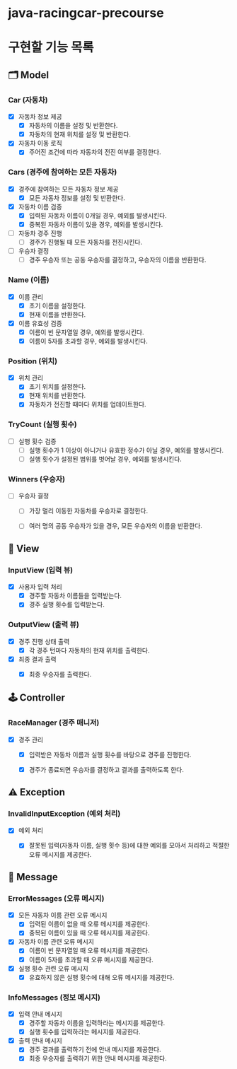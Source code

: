 # java-racingcar-precourse


# 구현할 기능 목록


## 🗂️ Model

### Car (자동차)
- [x] 자동차 정보 제공
    - [x] 자동차의 이름을 설정 및 반환한다.
    - [x] 자동차의 현재 위치를 설정 및 반환한다.
- [x] 자동차 이동 로직
    - [x] 주어진 조건에 따라 자동차의 전진 여부를 결정한다.

### Cars (경주에 참여하는 모든 자동차)
- [x] 경주에 참여하는 모든 자동차 정보 제공
    - [x] 모든 자동차 정보를 설정 및 반환한다.
- [x] 자동차 이름 검증
    - [x] 입력된 자동차 이름이 0개일 경우, 예외를 발생시킨다.
    - [x] 중복된 자동차 이름이 있을 경우, 예외를 발생시킨다.
- [ ] 자동차 경주 진행
    - [ ] 경주가 진행될 때 모든 자동차를 전진시킨다.
- [ ] 우승자 결정
    - [ ] 경주 우승자 또는 공동 우승자를 결정하고, 우승자의 이름을 반환한다.

### Name (이름)
- [x] 이름 관리
    - [x] 초기 이름을 설정한다.
    - [x] 현재 이름을 반환한다.
- [x] 이름 유효성 검증
    - [x] 이름이 빈 문자열일 경우, 예외를 발생시킨다.
    - [x] 이름이 5자를 초과할 경우, 예외를 발생시킨다.

### Position (위치)
- [x] 위치 관리
    - [x] 초기 위치를 설정한다.
    - [x] 현재 위치를 반환한다.
    - [x] 자동차가 전진할 때마다 위치를 업데이트한다.

### TryCount (실행 횟수)
- [ ] 실행 횟수 검증
    - [ ] 실행 횟수가 1 이상이 아니거나 유효한 정수가 아닐 경우, 예외를 발생시킨다.
    - [ ] 실행 횟수가 설정된 범위를 벗어날 경우, 예외를 발생시킨다.

### Winners (우승자)
- [ ] 우승자 결정
    - [ ] 가장 멀리 이동한 자동차를 우승자로 결정한다.
    - [ ] 여러 명의 공동 우승자가 있을 경우, 모든 우승자의 이름을 반환한다.


## 👀 View

### InputView (입력 뷰)
- [x] 사용자 입력 처리
    - [x] 경주할 자동차 이름들을 입력받는다.
    - [x] 경주 실행 횟수를 입력받는다.

### OutputView (출력 뷰)
- [x] 경주 진행 상태 출력
    - [x] 각 경주 턴마다 자동차의 현재 위치를 출력한다.
- [x] 최종 결과 출력
    - [x] 최종 우승자를 출력한다.


## 🕹️ Controller

### RaceManager (경주 매니저)
- [x] 경주 관리
    - [x] 입력받은 자동차 이름과 실행 횟수를 바탕으로 경주를 진행한다.
    - [x] 경주가 종료되면 우승자를 결정하고 결과를 출력하도록 한다.


## ⚠️ Exception

### InvalidInputException (예외 처리)
- [x] 예외 처리
    - [x] 잘못된 입력(자동차 이름, 실행 횟수 등)에 대한 예외를 모아서 처리하고 적절한 오류 메시지를 제공한다.


## 💬 Message

### ErrorMessages (오류 메시지)
- [x] 모든 자동차 이름 관련 오류 메시지
    - [x] 입력된 이름이 없을 때 오류 메시지를 제공한다.
    - [x] 중복된 이름이 있을 때 오류 메시지를 제공한다.
- [x] 자동차 이름 관련 오류 메시지
    - [x] 이름이 빈 문자열일 때 오류 메시지를 제공한다.
    - [x] 이름이 5자를 초과할 때 오류 메시지를 제공한다.
- [x] 실행 횟수 관련 오류 메시지
    - [x] 유효하지 않은 실행 횟수에 대해 오류 메시지를 제공한다.

### InfoMessages (정보 메시지)
- [x] 입력 안내 메시지
    - [x] 경주할 자동차 이름을 입력하라는 메시지를 제공한다.
    - [x] 실행 횟수를 입력하라는 메시지를 제공한다.
- [x] 출력 안내 메시지
    - [x] 경주 결과를 출력하기 전에 안내 메시지를 제공한다.
    - [x] 최종 우승자를 출력하기 위한 안내 메시지를 제공한다.
